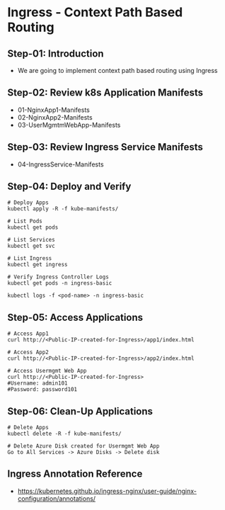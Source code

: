 # Ingress - Context Path Based Routing

## Step-01: Introduction
- We are going to implement context path based routing using Ingress

## Step-02: Review k8s Application Manifests
- 01-NginxApp1-Manifests
- 02-NginxApp2-Manifests
- 03-UserMgmtmWebApp-Manifests

## Step-03: Review Ingress Service Manifests
- 04-IngressService-Manifests

## Step-04: Deploy and Verify
```
# Deploy Apps
kubectl apply -R -f kube-manifests/
```
```
# List Pods
kubectl get pods
```
```
# List Services
kubectl get svc
```
```
# List Ingress
kubectl get ingress
```
```
# Verify Ingress Controller Logs
kubectl get pods -n ingress-basic
```
```
kubectl logs -f <pod-name> -n ingress-basic
```

## Step-05: Access Applications
```
# Access App1
curl http://<Public-IP-created-for-Ingress>/app1/index.html
```
```
# Access App2
curl http://<Public-IP-created-for-Ingress>/app2/index.html
```
```
# Access Usermgmt Web App
curl http://<Public-IP-created-for-Ingress>
#Username: admin101
#Password: password101
```

## Step-06: Clean-Up Applications
```
# Delete Apps
kubectl delete -R -f kube-manifests/
```
```
# Delete Azure Disk created for Usermgmt Web App
Go to All Services -> Azure Disks -> Delete disk
```

## Ingress Annotation Reference
- https://kubernetes.github.io/ingress-nginx/user-guide/nginx-configuration/annotations/
